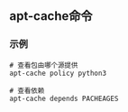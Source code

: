 ## apt-cache命令

### 示例

```shell
# 查看包由哪个源提供
apt-cache policy python3

# 查看依赖
apt-cache depends PACHEAGES
```
